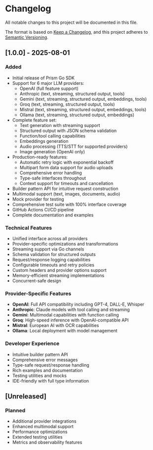 # Changelog

All notable changes to this project will be documented in this file.

The format is based on [Keep a Changelog](https://keepachangelog.com/en/1.0.0/),
and this project adheres to [Semantic Versioning](https://semver.org/spec/v2.0.0.html).

## [1.0.0] - 2025-08-01

### Added
- Initial release of Prism Go SDK
- Support for 6 major LLM providers:
  - OpenAI (full feature support)
  - Anthropic (text, streaming, structured output, tools)
  - Gemini (text, streaming, structured output, embeddings, tools)
  - Groq (text, streaming, structured output, tools)
  - Mistral (text, streaming, structured output, embeddings, tools)
  - Ollama (text, streaming, structured output, embeddings)
- Complete feature set:
  - Text generation with streaming support
  - Structured output with JSON schema validation
  - Function/tool calling capabilities
  - Embeddings generation
  - Audio processing (TTS/STT for supported providers)
  - Image generation (OpenAI only)
- Production-ready features:
  - Automatic retry logic with exponential backoff
  - Multipart form data support for audio uploads
  - Comprehensive error handling
  - Type-safe interfaces throughout
  - Context support for timeouts and cancellation
- Builder pattern API for intuitive request construction
- Multimodal support (text, images, documents, audio)
- Mock provider for testing
- Comprehensive test suite with 100% interface coverage
- GitHub Actions CI/CD pipeline
- Complete documentation and examples

### Technical Features
- Unified interface across all providers
- Provider-specific optimizations and transformations
- Streaming support via Go channels
- Schema validation for structured outputs
- Request/response logging capabilities
- Configurable timeouts and retry policies
- Custom headers and provider options support
- Memory-efficient streaming implementations
- Concurrent-safe design

### Provider-Specific Features
- **OpenAI**: Full API compatibility including GPT-4, DALL-E, Whisper
- **Anthropic**: Claude models with tool calling and streaming
- **Gemini**: Multimodal capabilities with function calling
- **Groq**: High-speed inference with OpenAI-compatible API
- **Mistral**: European AI with OCR capabilities
- **Ollama**: Local deployment with model management

### Developer Experience
- Intuitive builder pattern API
- Comprehensive error messages
- Type-safe request/response handling
- Rich examples and documentation
- Testing utilities and mocks
- IDE-friendly with full type information

## [Unreleased]

### Planned
- Additional provider integrations
- Enhanced multimodal support
- Performance optimizations
- Extended testing utilities
- Metrics and observability features